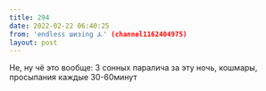 ```yaml
---
title: 294
date: 2022-02-22 06:40:25
from: 'endless шизing ⍼' (channel1162404975)
layout: post
---
```


Не, ну чё это вообще: 3 сонных паралича за эту ночь, кошмары, просыпания каждые 30-60минут
